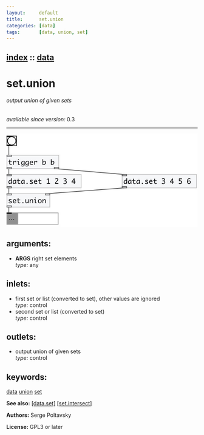 ```yaml
---
layout:     default
title:      set.union
categories: [data]
tags:       [data, union, set]
---
```

[index](index.html) :: [data](category_data.html)
---

# set.union

###### output union of given sets

*available since version:* 0.3

---




[![example](../examples/img/set.union.jpg)](../examples/pd/set.union.pd)



## arguments:

* **ARGS**
right set elements<br>
_type:_ any<br>







## inlets:

* first set or list (converted to set), other values are ignored<br>
_type:_ control
* second set or list (converted to set)<br>
_type:_ control



## outlets:

* output union of given sets<br>
_type:_ control



## keywords:

[data](keywords/data.html)
[union](keywords/union.html)
[set](keywords/set.html)



**See also:**
[\[data.set\]](data.set.html)
[\[set.intersect\]](set.intersect.html)




**Authors:** Serge Poltavsky




**License:** GPL3 or later





